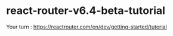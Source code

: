# react-router-v6.4-beta-tutorial

Your turn : https://reactrouter.com/en/dev/getting-started/tutorial
